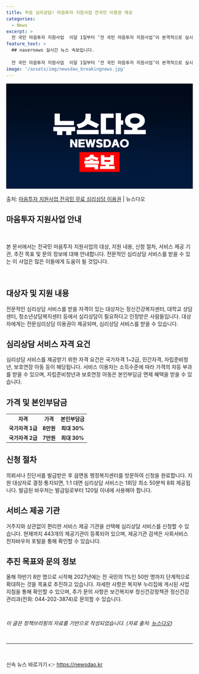 ```yaml
---
title: 무료 심리상담! 마음투자 지원사업 전국민 이용권 제공
categories:
  - News
excerpt: >
  전 국민 마음투자 지원사업  이달 1일부터 ‘전 국민 마음투자 지원사업’이 본격적으로 실시되고 있습니다. 이…
feature_text: >
  ## navernews 실시간 뉴스 속보입니다.

  전 국민 마음투자 지원사업  이달 1일부터 ‘전 국민 마음투자 지원사업’이 본격적으로 실시되고 있습니다. 이…
image: '/assets/img/newsdao_breakingnews.jpg'
---
```


![뉴스다오 속보](/assets/img/newsdao_breakingnews.jpg)

<p>출처: <a href="https://newsdao.kr/4544" rel="dofollow">마음투자 지원사업 전국민 무료 심리상담 이용권</a> | 뉴스다오</p>

<h2 data-ke-size="size26">마음투자 지원사업 안내</h2>
<p data-ke-size="size16">&nbsp;</p>
본 문서에서는 전국민 마음투자 지원사업의 대상, 지원 내용, 신청 절차, 서비스 제공 기관, 추진 목표 및 문의 정보에 대해 안내합니다. 전문적인 심리상담 서비스를 받을 수 있는 이 사업은 많은 이들에게 도움이 될 것입니다.
<p data-ke-size="size16">&nbsp;</p>

<h2 data-ke-size="size24">대상자 및 지원 내용</h2>
<p data-ke-size="size16">전문적인 심리상담 서비스를 받을 자격이 있는 대상자는 정신건강복지센터, 대학교 상담센터, 청소년상담복지센터 등에서 심리상담이 필요하다고 인정받은 사람들입니다. 대상자에게는 전문심리상담 이용권이 제공되며, 심리상담 서비스를 받을 수 있습니다.</p>

<h2 data-ke-size="size24">심리상담 서비스 자격 요건</h2>
<p data-ke-size="size16">심리상담 서비스를 제공받기 위한 자격 요건은 국가자격 1~2급, 민간자격, 자립준비청년, 보호연장 아동 등이 해당됩니다. 서비스 이용자는 소득수준에 따라 가격의 차등 부과를 받을 수 있으며, 자립준비청년과 보호연장 아동은 본인부담금 면제 혜택을 받을 수 있습니다.</p>

<h2 data-ke-size="size24">가격 및 본인부담금</h2>
<table>
<tbody>
<tr>
<td style="text-align: center; height: 17px;"><b>자격</b></td>
<td style="text-align: center; height: 17px;"><b>가격</b></td>
<td style="text-align: center; height: 17px;"><b>본인부담금</b></td>
</tr>
<tr>
<td style="text-align: center; height: 17px;"><b>국가자격 1급</b></td>
<td style="text-align: center; height: 17px;"><b>8만원</b></td>
<td style="text-align: center; height: 17px;"><b>최대 30%</b></td>
</tr>
<tr>
<td style="text-align: center; height: 17px;"><b>국가자격 2급</b></td>
<td style="text-align: center; height: 17px;"><b>7만원</b></td>
<td style="text-align: center; height: 17px;"><b>최대 30%</b></td>
</tr>
</tbody>
</table>

<h2 data-ke-size="size24">신청 절차</h2>
<p data-ke-size="size16">의뢰서나 진단서를 발급받은 후 읍면동 행정복지센터를 방문하여 신청을 완료합니다. 지원 대상자로 결정·통지되면, 1:1 대면 심리상담 서비스는 1회당 최소 50분씩 8회 제공됩니다. 발급된 바우처는 발급일로부터 120일 이내에 사용해야 합니다.</p>

<h2 data-ke-size="size24">서비스 제공 기관</h2>
<p data-ke-size="size16">거주지와 상관없이 편리한 서비스 제공 기관을 선택해 심리상담 서비스를 신청할 수 있습니다. 현재까지 443개의 제공기관이 등록되어 있으며, 제공기관 검색은 사회서비스 전자바우처 포털을 통해 확인할 수 있습니다.</p>

<h2 data-ke-size="size24">추진 목표와 문의 정보</h2>
<p data-ke-size="size16">올해 하반기 8만 명으로 시작해 2027년에는 전 국민의 1%인 50만 명까지 단계적으로 확대하는 것을 목표로 추진하고 있습니다. 자세한 사항은 복지부 누리집에 게시된 사업 지침을 통해 확인할 수 있으며, 추가 문의 사항은 보건복지부 정신건강정책관 정신건강관리과(전화: 044-202-3874)로 문의할 수 있습니다.</p>
<p data-ke-size="size16">&nbsp;</p>
<p><i>이 글은 정책브리핑의 자료를 기반으로 작성되었습니다. (자료 출처: <a href="https://newsdao.kr/4544" target="_blank" rel="noopener">뉴스다오</a>)</i></p>
<p data-ke-size="size16">&nbsp;</p>
<hr>
<p data-ke-size="size16">&nbsp;</p> 

신속 뉴스 바로가기 👉 <a href="https://newsdao.kr" rel="dofollow">https://newsdao.kr</a>


